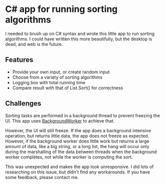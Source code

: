 C# app for running sorting algorithms
===========================================================

I needed to brush up on C# syntax and wrote this little app to run sorting algorithms. I could have written this more beautifully, but the desktop is dead, and web is the future. 

Features
--------
* Provide your own input, or create random input
* Choose from a variety of sorting algorithms
* Logging box with total running time
* Compare result with that of List.Sort() for correctness

Challenges
----------

Sorting tasks are performed in a background thread to prevent freezing the UI. This app uses [BackgroundWorker](https://msdn.microsoft.com/en-us/library/system.componentmodel.backgroundworker(v=vs.110).aspx) to achieve that.

However, the UI will still freeze. If the app does a background intensive operation, but returns little data, the app does not freeze as expected. However, if the background worker does little work but returns a large amount of data, like a big string, or a long list, the hang will occur only during the marshalling of the data between threads when the background worker completes, not while the worker is computing the sort.

This was unexpected and makes the app look unresponsive. I did lots of researching on this issue, but didn't find any workarounds. If you have some feedback, please contact me.
